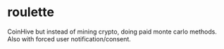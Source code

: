 # roulette
CoinHive but instead of mining crypto, doing paid monte carlo methods. Also with forced user notification/consent.
